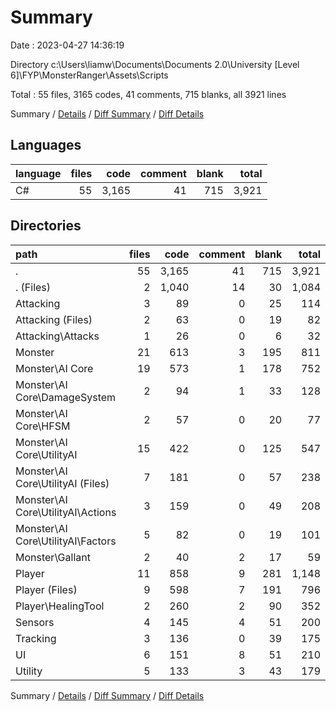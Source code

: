 # Summary

Date : 2023-04-27 14:36:19

Directory c:\\Users\\liamw\\Documents\\Documents 2.0\\University [Level 6]\\FYP\\MonsterRanger\\Assets\\Scripts

Total : 55 files,  3165 codes, 41 comments, 715 blanks, all 3921 lines

Summary / [Details](details.md) / [Diff Summary](diff.md) / [Diff Details](diff-details.md)

## Languages
| language | files | code | comment | blank | total |
| :--- | ---: | ---: | ---: | ---: | ---: |
| C# | 55 | 3,165 | 41 | 715 | 3,921 |

## Directories
| path | files | code | comment | blank | total |
| :--- | ---: | ---: | ---: | ---: | ---: |
| . | 55 | 3,165 | 41 | 715 | 3,921 |
| . (Files) | 2 | 1,040 | 14 | 30 | 1,084 |
| Attacking | 3 | 89 | 0 | 25 | 114 |
| Attacking (Files) | 2 | 63 | 0 | 19 | 82 |
| Attacking\\Attacks | 1 | 26 | 0 | 6 | 32 |
| Monster | 21 | 613 | 3 | 195 | 811 |
| Monster\\AI Core | 19 | 573 | 1 | 178 | 752 |
| Monster\\AI Core\\DamageSystem | 2 | 94 | 1 | 33 | 128 |
| Monster\\AI Core\\HFSM | 2 | 57 | 0 | 20 | 77 |
| Monster\\AI Core\\UtilityAI | 15 | 422 | 0 | 125 | 547 |
| Monster\\AI Core\\UtilityAI (Files) | 7 | 181 | 0 | 57 | 238 |
| Monster\\AI Core\\UtilityAI\\Actions | 3 | 159 | 0 | 49 | 208 |
| Monster\\AI Core\\UtilityAI\\Factors | 5 | 82 | 0 | 19 | 101 |
| Monster\\Gallant | 2 | 40 | 2 | 17 | 59 |
| Player | 11 | 858 | 9 | 281 | 1,148 |
| Player (Files) | 9 | 598 | 7 | 191 | 796 |
| Player\\HealingTool | 2 | 260 | 2 | 90 | 352 |
| Sensors | 4 | 145 | 4 | 51 | 200 |
| Tracking | 3 | 136 | 0 | 39 | 175 |
| UI | 6 | 151 | 8 | 51 | 210 |
| Utility | 5 | 133 | 3 | 43 | 179 |

Summary / [Details](details.md) / [Diff Summary](diff.md) / [Diff Details](diff-details.md)